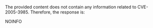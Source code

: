 The provided content does not contain any information related to CVE-2005-3985. Therefore, the response is:

NOINFO